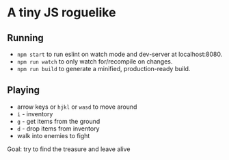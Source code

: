 # A tiny JS roguelike

## Running
* `npm start` to run eslint on watch mode and dev-server at localhost:8080.
* `npm run watch` to only watch for/recompile on changes.
* `npm run build` to generate a minified, production-ready build.

## Playing
* arrow keys or `hjkl` or `wasd` to move around
* `i` - inventory
* `g` - get items from the ground
* `d` - drop items from inventory
* walk into enemies to fight

Goal: try to find the treasure and leave alive


